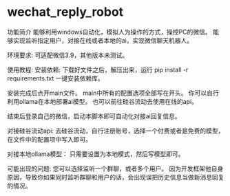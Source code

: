 # wechat_reply_robot

功能简介
能够利用windows自动化，模拟人为操作的方式，操控PC的微信。
能够实现监听指定用户，对接在线或者本地的ai，实现微信聊天机器人。

环境要求:
可适配微信3.9，其他版本未测试。

使用教程:
安装依赖:
下载好文件之后，解压出来，运行
pip install -r requirements.txt
一键安装依赖库。

安装完成后点开main文件。
main中所有的配置选项全部写在开头。
你可以自行利用ollama在本地部署ai模型。
也可以前往硅谷流动去使用在线的api。

结束后登录自己的微信，启动本脚本即可自动化对接ai回复信息。


对接硅谷流动api:
去硅谷流动，自行注册账号，选择一个付费或者是免费的模型，在文件中的配置项中写入即可。

对接本地ollama模型：
只需要设置为本地模式，然后写模型即可。

可能出现的问题:
您可以选择监听一个群聊，或者多个用户。
因为开发框架他自身原因，导致你如果同时监听群聊和用户的话，会出现误把历史信息当做新消息回复的情况。


